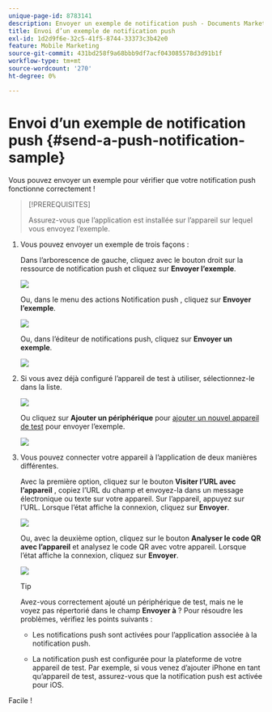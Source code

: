 ```yaml
---
unique-page-id: 8783141
description: Envoyer un exemple de notification push - Documents Marketo - Documentation du produit
title: Envoi d’un exemple de notification push
exl-id: 1d2d9f6e-32c5-41f5-8744-33373c3b42e0
feature: Mobile Marketing
source-git-commit: 431bd258f9a68bbb9df7acf043085578d3d91b1f
workflow-type: tm+mt
source-wordcount: '270'
ht-degree: 0%

---
```


# Envoi d’un exemple de notification push {#send-a-push-notification-sample}

Vous pouvez envoyer un exemple pour vérifier que votre notification push fonctionne correctement !

>[!PREREQUISITES]
>
>Assurez-vous que l’application est installée sur l’appareil sur lequel vous envoyez l’exemple.

1. Vous pouvez envoyer un exemple de trois façons :

   Dans l’arborescence de gauche, cliquez avec le bouton droit sur la ressource de notification push et cliquez sur **Envoyer l’exemple**.

   ![](assets/image2015-7-13-11-3a26-3a15.png)

   Ou, dans le menu des actions Notification push , cliquez sur **Envoyer l’exemple**.

   ![](assets/image2015-7-13-11-3a28-3a37.png)

   Ou, dans l’éditeur de notifications push, cliquez sur **Envoyer un exemple**.

   ![](assets/image2015-7-20-13-3a29-3a3.png)

1. Si vous avez déjà configuré l’appareil de test à utiliser, sélectionnez-le dans la liste.

   ![](assets/image2015-7-29-8-3a25-3a17.png)

   Ou cliquez sur **Ajouter un périphérique** pour [ajouter un nouvel appareil de test](/help/marketo/product-docs/mobile-marketing/push-notifications/adding-a-new-test-device.md) pour envoyer l’exemple.

   ![](assets/image2015-7-13-11-3a34-3a21.png)

1. Vous pouvez connecter votre appareil à l’application de deux manières différentes.

   Avec la première option, cliquez sur le bouton **Visiter l’URL avec l’appareil** , copiez l’URL du champ et envoyez-la dans un message électronique ou texte sur votre appareil. Sur l’appareil, appuyez sur l’URL. Lorsque l’état affiche la connexion, cliquez sur **Envoyer**.

   ![](assets/image2015-7-29-8-3a29-3a18.png)

   Ou, avec la deuxième option, cliquez sur le bouton **Analyser le code QR avec l’appareil** et analysez le code QR avec votre appareil. Lorsque l’état affiche la connexion, cliquez sur **Envoyer**.

   ![](assets/image2015-7-29-8-3a31-3a20.png)

   >[!TIP]
   >
   >Avez-vous correctement ajouté un périphérique de test, mais ne le voyez pas répertorié dans le champ **Envoyer à** ? Pour résoudre les problèmes, vérifiez les points suivants :
   >
   >* Les notifications push sont activées pour l’application associée à la notification push.
   >
   >* La notification push est configurée pour la plateforme de votre appareil de test. Par exemple, si vous venez d’ajouter iPhone en tant qu’appareil de test, assurez-vous que la notification push est activée pour iOS.

Facile !

